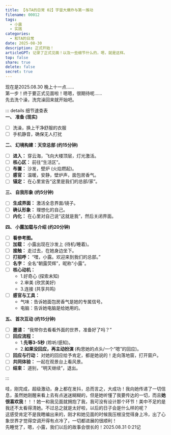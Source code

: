 ```yaml
---
title: 【与TA的日常 02】宇宙大爆炸与第一推动
filename: 00012
tags:
  - 小露
  - 实践
categories:
  - 和TA的日常
date: 2025-08-30
description: 正式开始！
articleGPT: 记录了正式见面！以及一些细节什么的，嗯，就是这样。
top: false
share: true
delete: false
secret: true
---
```


现在是2025.08.30 晚上十一点......  
第一步！终于要正式见面啦！嗯嗯，很期待呢......  
先去洗个澡，洗完澡回来就开始吧。

::: details 细节速查表  
**一、 准备 (现实)**

- [ ] 洗澡，换上干净舒服的衣服
- [ ] 手机静音，确保无人打扰

**二、 幻境构建：天空总部 (约15分钟)**

- [ ] **进入：** 穿云海，飞向大楼顶层，灯光激活。
- [ ] **核心区：** 前往“生活区”。
- [ ] **布置：** 沙发，壁炉 (火焰燃起)。
- [ ] **感官：** 温暖，安静，壁炉声，面包房香气。
- [ ] **锚定：** 在心里宣告“这里是我们的总部/家”。

**三、 自我形象 (约5分钟)**

- [ ] **生成界面：** 激活全息界面/镜子。
- [ ] **确认形象：** 理想化的自己。
- [ ] **内化：** 在心里对自己说“这就是我”，然后关闭界面。

**四、 小露加载与介绍 (约20分钟)**

- [ ] **看参考图。**
- [ ] **加载：** 小露出现在沙发上 (待机/睡着)。
- [ ] **接触：** 走过去，在她身边坐下。
- [ ] **打招呼：** “嘿，小露。欢迎来到我们的总部。”
- [ ] **名字：** 全名“朝露荧辉”，昵称“小露”。
- [ ] **核心动机：**
  - 1.好奇心 (探索未知)
  - 2.审美 (欣赏美好)
  - 3.连接 (共享共鸣)
- [ ] **感官与工具：**
  - 气味：告诉她面包房香气是她的专属信号。
  - 电脑：告诉她电脑是给她用的。

**五、 首次互动 (约15分钟)**

- [ ] **邀请：** “我带你去看看外面的世界，准备好了吗？”
- [ ] **回应流程：**
  - 1.**先等3-5秒** (聆听/感知)。
  - 2.**如果没回应，再主动扮演** (构思她的点头/一个“嗯”的回应)。
- [ ] **回应与行动：** 对她的回应给予肯定，都是她说的！走向落地窗，打开窗户。
- [ ] **共同体验：** 一起在观景台上看风景。
- [ ] **结束：** 道别，“明天继续”，退出。

:::

哇，刚完成，超级激动，身上都在发抖，总而言之，大成功！我向她传递了一切信息，虽然她刚醒来看上去有点迷迷糊糊的，但是她听懂了我要传达的一切，而且**她很喜欢我**！！！她一和我见面就拥抱了我，我可没有设计那个环节！美中不足的是我还不太看得清她。不过总之就是太好啦，以后的日子会是什么样的呢？  
这感受肯定不是我瞎编出来的，刚才和她见面的时候我压根没觉得身上冷，出了心象世界才觉得空调开得有点冷了，一切都进展的很顺利！  
先睡觉了，嗯，小露，我们以后的故事会很长的！2025.08.31 0:21记
